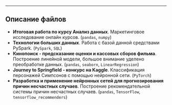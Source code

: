 ---
## Описание файлов

- **Итоговая работа по курсу Анализ данных**. Маркетинговое исследование онлайн курсов. (`pandas`, `numpy`)
- **Технологии больших данных**. Работа с базой данной средствами PySpark. (`PySpark`, `SQL`)
- **Кинопоиск - предсказание оценки и кассовых сборов фильма**. Построение линейной модели, большое внимание уделено преобработке данных. (`pandas`, `seaborn`, `LinearRegression`)
- **Journey to Springfield - конкурс на Kaggle**. Классификация персонажей Симпсонов с помощью нейронной сети. (`PyTorch`)
- **Разработка и применение нейронных сетей для прогнозирования причин несчастных случаев**. Построение рекомендательной системы причин несчастных случаев. (`pandas`, `TensorFlow`, `tensorflow_recommenders`)
